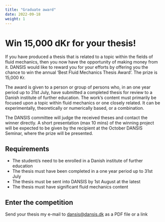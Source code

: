 ```yaml
---
title: "Graduate award"
date: 2022-09-18
weight: 1
---
```


# Win 15,000 dKr for your thesis!

If you have produced a thesis that is related to a topic within the fields of fluid mechanics, then you now have the opportunity of making money from it.
DANSIS would like to reward you for your efforts by offering you the chance to win the annual ‘Best Fluid Mechanics Thesis Award’. The prize is 15,000 Kr.

The award is given to a person or group of persons who, in an one year period up to 31st July, have submitted a completed thesis for review to a Danish institute of further education.
The work’s content must primarily be focused upon a topic within fluid mechanics or one closely related. It can be experimentally, theoretically or numerically based, or a combination.

The DANSIS committee will judge the received theses and contact the winner directly. A short presentation (max 10 mins) of the winning project will be expected to be given by the recipient at the October
DANSIS Seminar, where the prize will be presented.

## Requirements
- The student/s need to be enrolled in a Danish institute of further education
- The thesis must have been completed in a one year period up to 31st July
- The thesis must be sent into DANSIS by 1st August at the latest
- The thesis must have significant fluid mechanics content

## Enter the competition
Send your thesis my e-mail to dansis@dansis.dk as a PDF file or a link